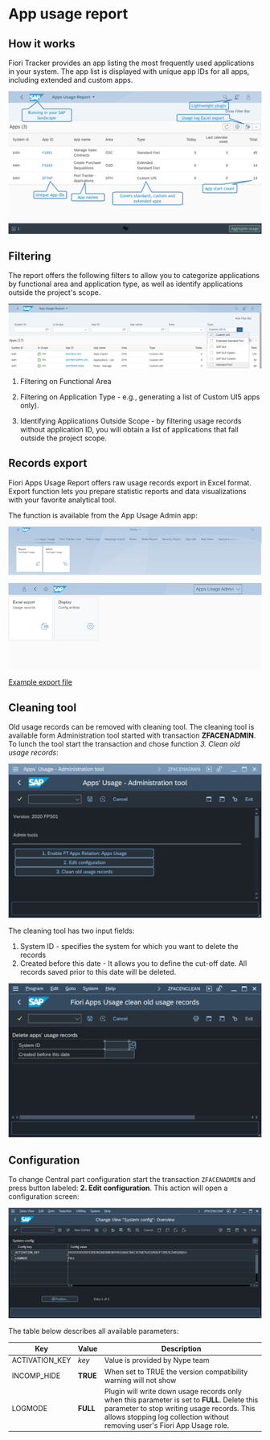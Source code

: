 # App usage report

## How it works

Fiori Tracker provides an app listing the most frequently used applications in your system. The app list is displayed with unique app IDs for all apps, including extended and custom apps.

[![Fiori App Usage screenshot](../res/fau-ss.png)](../res/fau-ss.png)

##  Filtering

The report offers the following filters to allow you to categorize applications by functional area and application type, as well as identify applications outside the project's scope.

[![Fiori App Usage Filters screenshot](res/fau-filters.png)](res/fau-filters.png)

1. Filtering on Functional Area

2. Filtering on Application Type - e.g., generating a list of Custom UI5 apps only). 

3. Identifying Applications Outside Scope - by filtering usage records without application ID, you will obtain a list of applications that fall outside the project scope. 

## Records export

Fiori Apps Usage Report offers raw usage records export in Excel format. Export function lets you prepare statistic reports and data visualizations with your favorite analytical tool.

The function is available from the App Usage Admin app:

[![Admin app screenshot 1](res/admin-app.png)](res/admin-app.png)

[![Admin app screenshot 2](res/admin-app2.png)](res/admin-app2.png)

[Example export file](res/apps-usage-export.xlsx)

## Cleaning tool

Old usage records can be removed with cleaning tool. The cleaning tool is available form Administration tool started with transaction **ZFACENADMIN**. To lunch the tool start the transaction and chose function *3. Clean old usage records*:

[![](res/admin-tool.png)](res/admin-tool.png)

The cleaning tool has two input fields:

1. System ID - specifies the system for which you want to delete the records
2. Created before this date - It allows you to define the cut-off date. All records saved prior to this date will be deleted.

[![](res/clean-records.png)](res/clean-records.png)

## Configuration

To change Central part configuration start the transaction `ZFACENADMIN` and press button labeled: **2. Edit configuration**. This action will open a configuration screen:

[![](res/fiori-app-usage-report-config.png)](res/fiori-app-usage-report-config.png)

The table below describes all available parameters:

| Key                   | Value     | Description            |
|-----------------------|-----------|------------------------|
| ACTIVATION_KEY        | *key*     | Value is provided by Nype team         |
| INCOMP_HIDE           | **TRUE** | When set to TRUE the version compatibility warning will not show |
| LOGMODE               | **FULL** | Plugin will write down usage records only when this parameter is set to **FULL**. Delete this parameter to stop writing usage records. This allows stopping log collection without removing user's Fiori App Usage role.|

